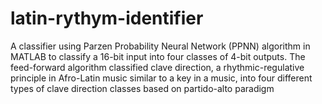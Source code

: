 # latin-rythym-identifier
A classifier using Parzen Probability Neural Network (PPNN) algorithm in MATLAB to classify a 16-bit input into four classes of 4-bit outputs. 
The feed-forward algorithm classified clave direction,
a rhythmic-regulative principle in Afro-Latin music similar to a key in a
music, 
into four different types of clave direction classes based on
partido-alto paradigm
